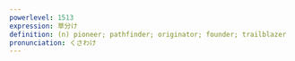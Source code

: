 ```yaml
---
powerlevel: 1513
expression: 草分け
definition: (n) pioneer; pathfinder; originator; founder; trailblazer
pronunciation: くさわけ
---
```

